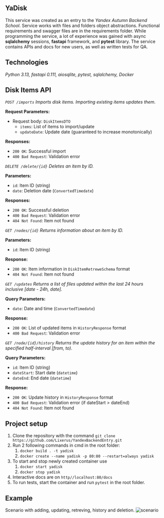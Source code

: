 ## YaDisk 

This service was created as an entry to the *Yandex Autumn Backend School*. Service works with files and folders object abstractions. Functional requirements and swagger files are in the requirements folder. While programming the service, a lot of experience was gained with async **sqlalchemy** sessions, **fastapi** framework, and **pytest** library. The service contains APIs and docs for new users, as well as written tests for QA.

## Technologies
*Python 3.13, fastapi 0.111, aiosqlite, pytest, sqlalchemy, Docker*


## Disk Items API
*`POST /imports` Imports disk items. Importing existing items updates them.*

**Request Parameters:**
- Request body: `DiskItemsDTO`
  - `items`: List of items to import/update
  - `updateDate`: Update date (guaranteed to increase monotonically)

**Responses:**
- `200 OK`: Successful import
- `400 Bad Request`: Validation error

*`DELETE /delete/{id}` Deletes an item by ID.*

**Parameters:**
- `id`: Item ID (string)
- `date`: Deletion date (`ConvertedTimedate`)

**Responses:**
- `200 OK`: Successful deletion
- `400 Bad Request`: Validation error
- `404 Not Found`: Item not found


*`GET /nodes/{id}` Returns information about an item by ID.*

**Parameters:**
- `id`: Item ID (string)

**Response:**
- `200 OK`: Item information in `DiskItemRetreweSchema` format
- `404 Not Found`: Item not found


*`GET /updates` Returns a list of files updated within the last 24 hours inclusive [date - 24h, date].*

**Query Parameters:**
- `date`: Date and time (`ConvertedTimedate`)

**Response:**
- `200 OK`: List of updated items in `HistoryResponse` format
- `400 Bad Request`: Validation error


*`GET /node/{id}/history` Returns the update history for an item within the specified half-interval [from, to).*

**Query Parameters:**
- `id`: Item ID (string)
- `dateStart`: Start date (`datetime`)
- `dateEnd`: End date (`datetime`)

**Response:**
- `200 OK`: Update history in `HistoryResponse` format
- `400 Bad Request`: Validation error (if dateStart > dateEnd)
- `404 Not Found`: Item not found

## Project setup
1. Clone the repository with the command `git clone https://github.com/Lixerus/YandexBackendEntry.git`
2. Run 2 following commands in cmd in the root folder:
    1. `docker build . -t yadisk`
    2. `docker create --name yadisk -p 80:80 --restart=always yadisk`
3. To start and stop newly created container use
    1. `docker start yadisk`
    2. `docker stop yadisk`
4. Interactive docs are on `http//localhost:80/docs`
5. To run tests, start the container and run `pytest` in the root folder.

## Example
Scenario with adding, updating, retreving, history and deletion.
![scenario](YaDisk_basic_scenario.gif)